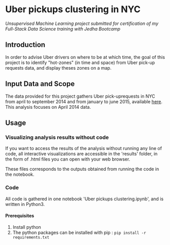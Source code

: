 # Uber pickups clustering in NYC

_Unsupervised Machine Learning project submitted for certification of my Full-Stack Data Science training with Jedha Bootcamp_

## Introduction

In order to advise Uber drivers on where to be at which time, the goal of this project is to identify "hot-zones" (in time and space) from Uber pick-up requests data, and display theses zones on a map.  

## Input Data and Scope


The data provided for this project gathers Uber pick-uprequests in NYC from april to september 2014 and from january to june 2015, available [here](https://full-stack-bigdata-datasets.s3.eu-west-3.amazonaws.com/Machine+Learning+non+Supervis%C3%A9/Projects/uber-trip-data.zip). 
This analysis focuses on April 2014 data. 

## Usage

### Visualizing analysis results without code

If you want to access the results of the analysis without running any line of code, all interactive visualizations are accessible in the 'results' folder, in the form of .html files you can open with your web browser. 

These files corresponds to the outputs obtained from running the code in the notebook. 

### Code

All code is gathered in one notebook 'Uber pickups clustering.ipynb', and is written in Python3.  

#### Prerequisites
1. Install python
2. The python packages can be installed with pip : `pip install -r requirements.txt`





